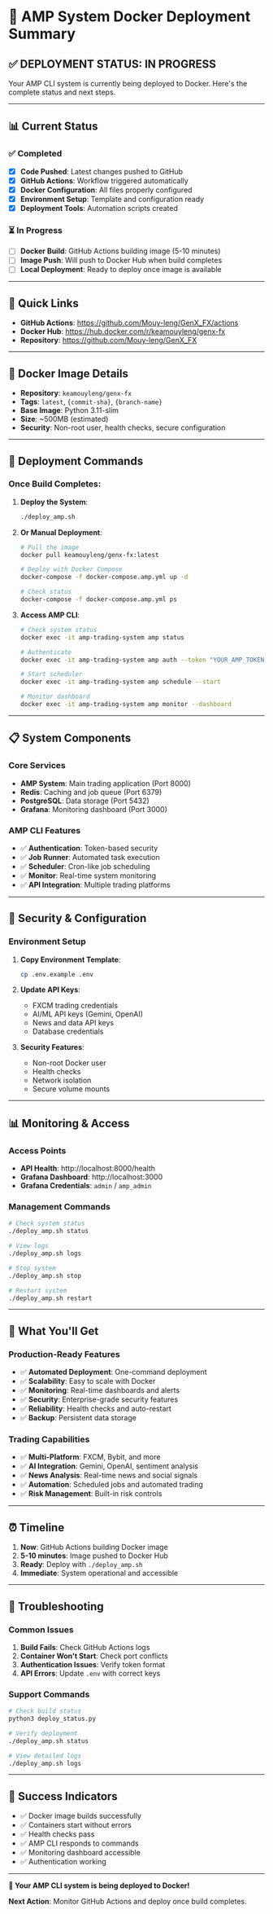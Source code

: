# 🚀 AMP System Docker Deployment Summary

## ✅ **DEPLOYMENT STATUS: IN PROGRESS**

Your AMP CLI system is currently being deployed to Docker. Here's the complete status and next steps.

---

## 📊 **Current Status**

### ✅ **Completed**
- [x] **Code Pushed**: Latest changes pushed to GitHub
- [x] **GitHub Actions**: Workflow triggered automatically
- [x] **Docker Configuration**: All files properly configured
- [x] **Environment Setup**: Template and configuration ready
- [x] **Deployment Tools**: Automation scripts created

### ⏳ **In Progress**
- [ ] **Docker Build**: GitHub Actions building image (5-10 minutes)
- [ ] **Image Push**: Will push to Docker Hub when build completes
- [ ] **Local Deployment**: Ready to deploy once image is available

---

## 🔗 **Quick Links**

- **GitHub Actions**: https://github.com/Mouy-leng/GenX_FX/actions
- **Docker Hub**: https://hub.docker.com/r/keamouyleng/genx-fx
- **Repository**: https://github.com/Mouy-leng/GenX_FX

---

## 🐳 **Docker Image Details**

- **Repository**: `keamouyleng/genx-fx`
- **Tags**: `latest`, `{commit-sha}`, `{branch-name}`
- **Base Image**: Python 3.11-slim
- **Size**: ~500MB (estimated)
- **Security**: Non-root user, health checks, secure configuration

---

## 🚀 **Deployment Commands**

### **Once Build Completes:**

1. **Deploy the System**:
   ```bash
   ./deploy_amp.sh
   ```

2. **Or Manual Deployment**:
   ```bash
   # Pull the image
   docker pull keamouyleng/genx-fx:latest
   
   # Deploy with Docker Compose
   docker-compose -f docker-compose.amp.yml up -d
   
   # Check status
   docker-compose -f docker-compose.amp.yml ps
   ```

3. **Access AMP CLI**:
   ```bash
   # Check system status
   docker exec -it amp-trading-system amp status
   
   # Authenticate
   docker exec -it amp-trading-system amp auth --token "YOUR_AMP_TOKEN"
   
   # Start scheduler
   docker exec -it amp-trading-system amp schedule --start
   
   # Monitor dashboard
   docker exec -it amp-trading-system amp monitor --dashboard
   ```

---

## 📋 **System Components**

### **Core Services**
- **AMP System**: Main trading application (Port 8000)
- **Redis**: Caching and job queue (Port 6379)
- **PostgreSQL**: Data storage (Port 5432)
- **Grafana**: Monitoring dashboard (Port 3000)

### **AMP CLI Features**
- ✅ **Authentication**: Token-based security
- ✅ **Job Runner**: Automated task execution
- ✅ **Scheduler**: Cron-like job scheduling
- ✅ **Monitor**: Real-time system monitoring
- ✅ **API Integration**: Multiple trading platforms

---

## 🔐 **Security & Configuration**

### **Environment Setup**
1. **Copy Environment Template**:
   ```bash
   cp .env.example .env
   ```

2. **Update API Keys**:
   - FXCM trading credentials
   - AI/ML API keys (Gemini, OpenAI)
   - News and data API keys
   - Database credentials

3. **Security Features**:
   - Non-root Docker user
   - Health checks
   - Network isolation
   - Secure volume mounts

---

## 📊 **Monitoring & Access**

### **Access Points**
- **API Health**: http://localhost:8000/health
- **Grafana Dashboard**: http://localhost:3000
- **Grafana Credentials**: `admin` / `amp_admin`

### **Management Commands**
```bash
# Check system status
./deploy_amp.sh status

# View logs
./deploy_amp.sh logs

# Stop system
./deploy_amp.sh stop

# Restart system
./deploy_amp.sh restart
```

---

## 🎯 **What You'll Get**

### **Production-Ready Features**
- ✅ **Automated Deployment**: One-command deployment
- ✅ **Scalability**: Easy to scale with Docker
- ✅ **Monitoring**: Real-time dashboards and alerts
- ✅ **Security**: Enterprise-grade security features
- ✅ **Reliability**: Health checks and auto-restart
- ✅ **Backup**: Persistent data storage

### **Trading Capabilities**
- ✅ **Multi-Platform**: FXCM, Bybit, and more
- ✅ **AI Integration**: Gemini, OpenAI, sentiment analysis
- ✅ **News Analysis**: Real-time news and social signals
- ✅ **Automation**: Scheduled jobs and automated trading
- ✅ **Risk Management**: Built-in risk controls

---

## ⏰ **Timeline**

1. **Now**: GitHub Actions building Docker image
2. **5-10 minutes**: Image pushed to Docker Hub
3. **Ready**: Deploy with `./deploy_amp.sh`
4. **Immediate**: System operational and accessible

---

## 🚨 **Troubleshooting**

### **Common Issues**
1. **Build Fails**: Check GitHub Actions logs
2. **Container Won't Start**: Check port conflicts
3. **Authentication Issues**: Verify token format
4. **API Errors**: Update `.env` with correct keys

### **Support Commands**
```bash
# Check build status
python3 deploy_status.py

# Verify deployment
./deploy_amp.sh status

# View detailed logs
./deploy_amp.sh logs
```

---

## 🎉 **Success Indicators**

- ✅ Docker image builds successfully
- ✅ Containers start without errors
- ✅ Health checks pass
- ✅ AMP CLI responds to commands
- ✅ Monitoring dashboard accessible
- ✅ Authentication working

---

**🎯 Your AMP CLI system is being deployed to Docker!**

**Next Action**: Monitor GitHub Actions and deploy once build completes.